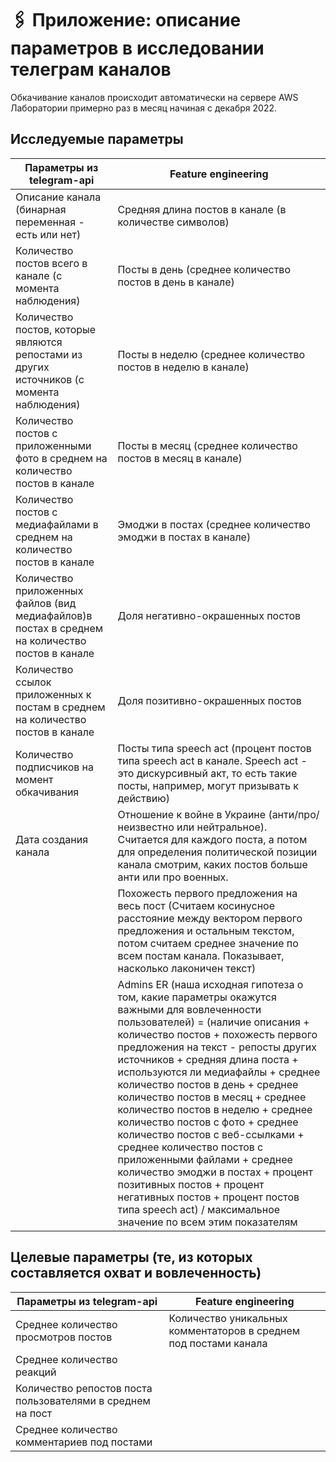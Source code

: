 # 🖇 Приложение: описание параметров в исследовании телеграм каналов

Обкачивание каналов происходит автоматически на сервере AWS Лаборатории примерно раз в месяц начиная с декабря 2022.

## Исследуемые параметры

| Параметры из telegram-api | Feature engineering |
| --- | --- |
| Описание канала (бинарная переменная - есть или нет) | Средняя длина постов в канале (в количестве символов) |
| Количество постов всего в канале (с момента наблюдения) | Посты в день (среднее количество постов в день в канале) |
| Количество постов, которые являются репостами из других источников (с момента наблюдения) | Посты в неделю (среднее количество постов в неделю в канале) |
| Количество постов с приложенными фото в среднем на количество постов в канале | Посты в месяц (среднее количество постов в месяц в канале) |
| Количество постов с медиафайлами в среднем на количество постов в канале | Эмоджи в постах (среднее количество эмоджи в постах в канале) |
| Количество приложенных файлов (вид медиафайлов)в постах в среднем на количество постов в канале | Доля негативно-окрашенных постов |
| Количество ссылок приложенных к постам в среднем на количество постов в канале | Доля позитивно-окрашенных постов |
| Количество подписчиков на момент обкачивания | Посты типа speech act (процент постов типа speech act в канале. Speech act - это дискурсивный акт, то есть такие посты, например, могут призывать к действию) |
| Дата создания канала | Отношение к войне в Украине (анти/про/неизвестно или нейтральное). Считается для каждого поста, а потом для определения политической позиции канала смотрим, каких постов больше анти или про военных.  |
|  | Похожесть первого предложения на весь пост (Считаем косинусное расстояние между вектором первого предложения и остальным текстом, потом считаем среднее значение по всем постам канала. Показывает, насколько лаконичен текст) |
|  | Admins ER (наша исходная гипотеза о том, какие параметры окажутся важными для вовлеченности пользователей) = (наличие описания + количество постов + похожесть первого предложения на текст - репосты других источников + средняя длина поста + используются ли медиафайлы + среднее количество постов в день + среднее количество постов в месяц + среднее количество постов в неделю + среднее количество постов с фото + среднее количество постов с веб-ссылками + среднее количество постов с приложенными файлами + среднее количество эмоджи в постах + процент позитивных постов + процент негативных постов + процент постов типа speech act) / максимальное значение по всем этим показателям  |

## Целевые параметры (те, из которых составляется охват и вовлеченность)

| Параметры из telegram-api | Feature engineering |
| --- | --- |
| Среднее количество просмотров постов | Количество уникальных комментаторов в среднем под постами канала |
| Среднее количество реакций |  |
| Количество репостов поста пользователями в среднем на пост |  |
| Среднее количество комментариев под постами |  |
